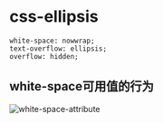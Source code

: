 # css-ellipsis

```
white-space: nowwrap;
text-overflow: ellipsis;
overflow: hidden;
```

## white-space可用值的行为

![white-space-attribute](./white-space-attribute.png)